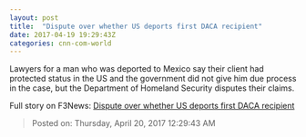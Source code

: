 ```yaml
---
layout: post
title:  "Dispute over whether US deports first DACA recipient"
date: 2017-04-19 19:29:43Z
categories: cnn-com-world
---
```


Lawyers for a man who was deported to Mexico say their client had protected status in the US and the government did not give him due process in the case, but the Department of Homeland Security disputes their claims.


Full story on F3News: [Dispute over whether US deports first DACA recipient](http://www.f3nws.com/n/vSTPFE)

> Posted on: Thursday, April 20, 2017 12:29:43 AM
